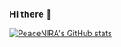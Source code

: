 ### Hi there 👋

<!--
**PeaceNIRA/PeaceNIRA** is a ✨ _special_ ✨ repository because its `README.md` (this file) appears on your GitHub profile.

Here are some ideas to get you started:

- 🔭 I’m currently working on ...
- 🌱 I’m currently learning ...
- 👯 I’m looking to collaborate on ...
- 🤔 I’m looking for help with ...
- 💬 Ask me about ...
- 📫 How to reach me: ...
- 😄 Pronouns: ...
- ⚡ Fun fact: ...
-->
[![PeaceNIRA's GitHub stats](https://github-readme-stats.vercel.app/api?username=PeaceNIRA)](https://github.com/anuraghazra/github-readme-stats)
